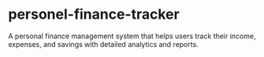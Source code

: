 # personel-finance-tracker
A personal finance management system that helps users track their income, expenses, and savings with detailed analytics and reports.
